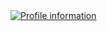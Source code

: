 
<a href="http://example.com/" target="_blank">
<img src="https://user-images.githubusercontent.com/94268593/160229431-29fbe911-c1c7-46af-8b53-b539ff7a09c4.png" alt="Profile information"/>
</a>


